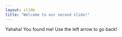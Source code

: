 ```yaml
---
layout: slide
title: "Welcome to our second slide!"
---
```

Yahaha! You found me!
Use the left arrow to go back!
